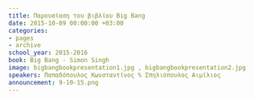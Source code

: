 ```yaml
---
title: Παρουσίαση του βιβλίου Big Bang
date: 2015-10-09 00:00:00 +03:00
categories:
- pages
- archive
school_year: 2015-2016
book: Big Bang - Simon Singh
image: bigbangbookpresentation1.jpg , bigbangbookpresentation2.jpg
speakers: Παπαδόπουλος Κωνσταντίνος % Σπηλιόπουλος Αιμίλιος
announcement: 9-10-15.png
---
```


